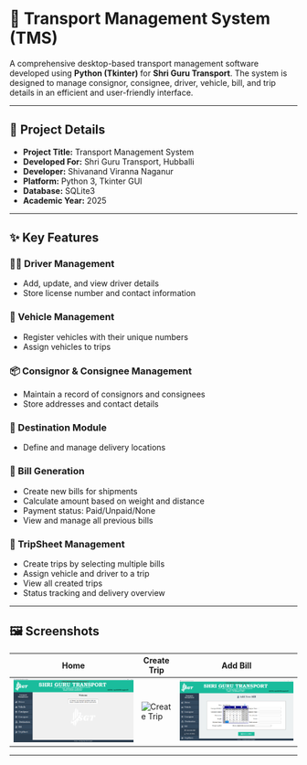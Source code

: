 # 🚚 Transport Management System (TMS)

A comprehensive desktop-based transport management software developed using **Python (Tkinter)** for **Shri Guru Transport**. The system is designed to manage consignor, consignee, driver, vehicle, bill, and trip details in an efficient and user-friendly interface.

---

## 🏢 Project Details

- **Project Title:** Transport Management System
- **Developed For:** Shri Guru Transport, Hubballi
- **Developer:** Shivanand Viranna Naganur
- **Platform:** Python 3, Tkinter GUI
- **Database:** SQLite3
- **Academic Year:** 2025

---

## ✨ Key Features

### 🧑‍✈️ Driver Management
- Add, update, and view driver details
- Store license number and contact information

### 🚛 Vehicle Management
- Register vehicles with their unique numbers
- Assign vehicles to trips

### 📦 Consignor & Consignee Management
- Maintain a record of consignors and consignees
- Store addresses and contact details

### 🧭 Destination Module
- Define and manage delivery locations

### 🧾 Bill Generation
- Create new bills for shipments
- Calculate amount based on weight and distance
- Payment status: Paid/Unpaid/None
- View and manage all previous bills

### 📝 TripSheet Management
- Create trips by selecting multiple bills
- Assign vehicle and driver to a trip
- View all created trips
- Status tracking and delivery overview

---

## 🖼️ Screenshots

| Home | Create Trip| Add Bill |
|------|-------------|----------|
| ![Home](./screenshots/UI.png) | ![Create Trip](./screenshots/ ) | ![Add Bill](./screenshots/Bill.png) |

---



